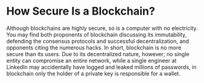 # How Secure Is a Blockchain?

Although blockchains are highly secure, so is a computer with no electricity. You may find both proponents of blockchain discussing its immutability, defending the consensus protocols and successful decentralization, and opponents citing the numerous hacks. In short, blockchain is no more secure than its users. Due to its decentralized nature, however; no single entity can compromise an entire network, while a single engineer at LinkedIn may accidentally have logged and leaked millions of passwords, in blockchain only the holder of a private key is responsible for a wallet.